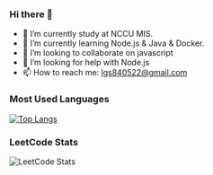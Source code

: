 ### Hi there 👋
- 🔭 I’m currently study at NCCU MIS.
- 🌱 I’m currently learning Node.js & Java & Docker.
- 👯 I’m looking to collaborate on javascript
- 🤔 I’m looking for help with Node.js
- 📫 How to reach me: lgs840522@gmail.com

### Most Used Languages
[![Top Langs](https://github-readme-stats.vercel.app/api/top-langs/?username=anuraghazra&layout=compact)](https://github.com/anuraghazra/github-readme-stats)

### LeetCode Stats
![LeetCode Stats](https://leetcard.jacoblin.cool/Hans-Tsai?theme=unicorn&font=Khula&ext=heatmap)
<!--
**Hans-Tsai/Hans-Tsai** is a ✨ _special_ ✨ repository because its `README.md` (this file) appears on your GitHub profile.

Here are some ideas to get you started:

- 🔭 I’m currently study at NCCU MIS.
- 🌱 I’m currently learning Node.js & Java & Docker.
- 👯 I’m looking to collaborate on javascript
- 🤔 I’m looking for help with Node.js
- 💬 Ask me about 
- 📫 How to reach me: lgs840522@gmail.com
- 😄 Pronouns: ...
- ⚡ Fun fact: ...
-->
